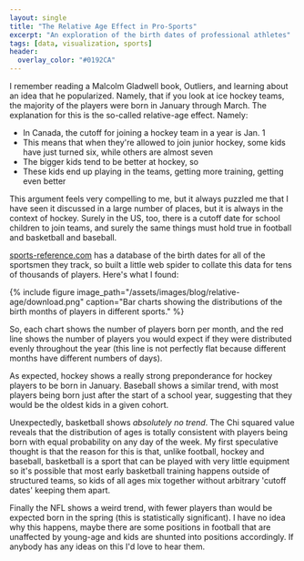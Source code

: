 ```yaml
---
layout: single
title: "The Relative Age Effect in Pro-Sports"
excerpt: "An exploration of the birth dates of professional athletes"
tags: [data, visualization, sports]
header:
  overlay_color: "#0192CA"
---
```


I remember reading a Malcolm Gladwell book, Outliers, and learning about an idea that he popularized.  Namely, that if you look at ice hockey teams, the majority of the players were born in January through March.  The explanation for this is the so-called relative-age effect. Namely:

*   In Canada, the cutoff for joining a hockey team in a year is Jan. 1
*   This means that when they're allowed to join junior hockey, some kids have just turned six, while others are almost seven
*   The bigger kids tend to be better at hockey, so
*   These kids end up playing in the teams, getting more training, getting even better

This argument feels very compelling to me, but it always puzzled me that I have seen it discussed in a large number of places, but it is always in the context of hockey.  Surely in the US, too, there is a cutoff date for school children to join teams, and surely the same things must hold true in football and basketball and baseball.

[sports-reference.com](https://www.sports-reference.com) has a database of the birth dates for all of the sportsmen they track, so built a little web spider to collate this data for tens of thousands of players.  Here's what I found:

{% include figure image_path="/assets/images/blog/relative-age/download.png" caption="Bar charts showing the distributions of the birth months of players in different sports." %}

So, each chart shows the number of players born per month, and the red line shows the number of players you would expect if they were distributed evenly throughout the year (this line is not perfectly flat because different months have different numbers of days).

As expected, hockey shows a really strong preponderance for hockey players to be born in January.  Baseball shows a similar trend, with most players being born just after the start of a school year, suggesting that they would be the oldest kids in a given cohort.

Unexpectedly, basketball shows _absolutely no trend_.  The Chi squared value reveals that the distribution of ages is totally consistent with players being born with equal probability on any day of the week.  My first speculative thought is that the reason for this is that, unlike football, hockey and baseball, basketball is a sport that can be played with very little equipment so it's possible that most early basketball training happens outside of structured teams, so kids of all ages mix together without arbitrary 'cutoff dates' keeping them apart.

Finally the NFL shows a weird trend, with fewer players than would be expected born in the spring (this is statistically significant).  I have no idea why this happens, maybe there are some positions in football that are unaffected by young-age and kids are shunted into positions accordingly.  If anybody has any ideas on this I'd love to hear them.
